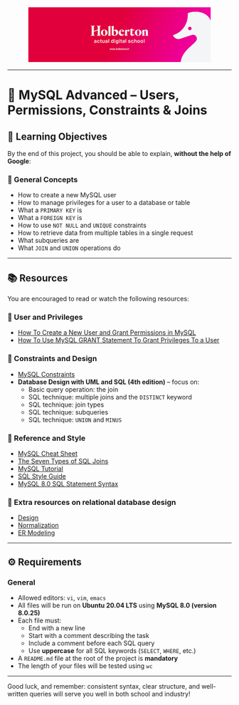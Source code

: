 <div align="center"><img src="https://github.com/ksyv/holbertonschool-web_front_end/blob/main/baniere_holberton.png"></div>

---

# 📘 MySQL Advanced – Users, Permissions, Constraints & Joins

## 🧠 Learning Objectives

By the end of this project, you should be able to explain, **without the help of Google**:

### 🔹 General Concepts
- How to create a new MySQL user
- How to manage privileges for a user to a database or table
- What a `PRIMARY KEY` is
- What a `FOREIGN KEY` is
- How to use `NOT NULL` and `UNIQUE` constraints
- How to retrieve data from multiple tables in a single request
- What subqueries are
- What `JOIN` and `UNION` operations do

---

## 📚 Resources

You are encouraged to read or watch the following resources:

### 🔸 User and Privileges
- [How To Create a New User and Grant Permissions in MySQL](#)
- [How To Use MySQL GRANT Statement To Grant Privileges To a User](#)

### 🔸 Constraints and Design
- [MySQL Constraints](#)
- **Database Design with UML and SQL (4th edition)** – focus on:
  - Basic query operation: the join
  - SQL technique: multiple joins and the `DISTINCT` keyword
  - SQL technique: join types
  - SQL technique: subqueries
  - SQL technique: `UNION` and `MINUS`

### 🔸 Reference and Style
- [MySQL Cheat Sheet](#)
- [The Seven Types of SQL Joins](#)
- [MySQL Tutorial](#)
- [SQL Style Guide](https://www.sqlstyle.guide/)
- [MySQL 8.0 SQL Statement Syntax](https://dev.mysql.com/doc/refman/8.0/en/sql-statements.html)

### 🔸 Extra resources on relational database design
- [Design](#)
- [Normalization](#)
- [ER Modeling](#)

---

## ⚙️ Requirements

### General
- Allowed editors: `vi`, `vim`, `emacs`
- All files will be run on **Ubuntu 20.04 LTS** using **MySQL 8.0 (version 8.0.25)**
- Each file must:
  - End with a new line
  - Start with a comment describing the task
  - Include a comment before each SQL query
  - Use **uppercase** for all SQL keywords (`SELECT`, `WHERE`, etc.)
- A `README.md` file at the root of the project is **mandatory**
- The length of your files will be tested using `wc`

---

Good luck, and remember: consistent syntax, clear structure, and well-written queries will serve you well in both school and industry!
